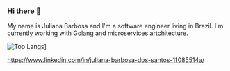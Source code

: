 ### Hi there 👋

My name is Juliana Barbosa and I'm a software engineer living in Brazil.
I'm currently working with Golang and microservices artchitecture.

![Top Langs](https://github-readme-stats.vercel.app/api/top-langs/?username=julianaabs&layout=compact&hide=html&langs_count=4)]

https://www.linkedin.com/in/juliana-barbosa-dos-santos-11085514a/

<!--
**julianaabs/julianaabs** is a ✨ _special_ ✨ repository because its `README.md` (this file) appears on your GitHub profile.

Here are some ideas to get you started:

- 🔭 I’m currently working on ...
- 🌱 I’m currently learning ...
- 👯 I’m looking to collaborate on ...
- 🤔 I’m looking for help with ...
- 💬 Ask me about ...
- 📫 How to reach me: ...
- 😄 Pronouns: ...
- ⚡ Fun fact: ...
-->
